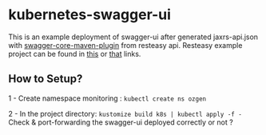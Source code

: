 # kubernetes-swagger-ui
This is an example deployment  of swagger-ui after generated jaxrs-api.json with [swagger-core-maven-plugin](https://mvnrepository.com/artifact/io.swagger.core.v3/swagger-maven-plugin) from resteasy api.
Resteasy example project can be found in [this](https://resteasy.dev/2020/05/22/swagger/) or [that](https://github.com/resteasy/resteasy-examples/tree/main/jaxrs-swagger-example) links.

## How to Setup?
1 - Create namespace monitoring : `kubectl create ns ozgen`

2 - In the project directory:
` kustomize build k8s | kubectl apply -f -
`
Check & port-forwarding the swagger-ui deployed correctly or not ?




